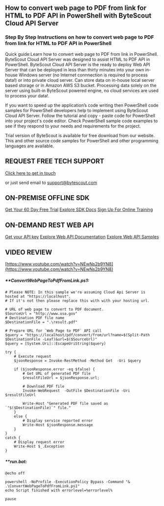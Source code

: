## How to convert web page to PDF from link for HTML to PDF API in PowerShell with ByteScout Cloud API Server

### Step By Step Instructions on how to convert web page to PDF from link for HTML to PDF API in PowerShell

Quick guide:Learn how to convert web page to PDF from link in PowerShell. ByteScout Cloud API Server was designed to assist HTML to PDF API in PowerShell. ByteScout Cloud API Server is the ready to deploy Web API Server that can be deployed in less than thirty minutes into your own in-house Windows server (no Internet connnection is required to process data!) or into private cloud server. Can store data on in-house local server based storage or in Amazon AWS S3 bucket. Processing data solely on the server using built-in ByteScout powered engine, no cloud services are used to process your data!.

If you want to speed up the application’s code writing then PowerShell code samples for PowerShell developers help to implement using ByteScout Cloud API Server. Follow the tutorial and copy - paste code for PowerShell into your project's code editor. Check PowerShell sample code examples to see if they respond to your needs and requirements for the project.

Trial version of ByteScout is available for free download from our website. This and other source code samples for PowerShell and other programming languages are available.

## REQUEST FREE TECH SUPPORT

[Click here to get in touch](https://bytescout.zendesk.com/hc/en-us/requests/new?subject=ByteScout%20Cloud%20API%20Server%20Question)

or just send email to [support@bytescout.com](mailto:support@bytescout.com?subject=ByteScout%20Cloud%20API%20Server%20Question) 

## ON-PREMISE OFFLINE SDK 

[Get Your 60 Day Free Trial](https://bytescout.com/download/web-installer?utm_source=github-readme)
[Explore SDK Docs](https://bytescout.com/documentation/index.html?utm_source=github-readme)
[Sign Up For Online Training](https://academy.bytescout.com/)


## ON-DEMAND REST WEB API

[Get your API key](https://pdf.co/documentation/api?utm_source=github-readme)
[Explore Web API Documentation](https://pdf.co/documentation/api?utm_source=github-readme)
[Explore Web API Samples](https://github.com/bytescout/ByteScout-SDK-SourceCode/tree/master/PDF.co%20Web%20API)

## VIDEO REVIEW

[https://www.youtube.com/watch?v=NEwNs2b9YN8](https://www.youtube.com/watch?v=NEwNs2b9YN8)




<!-- code block begin -->

##### ****ConvertWebPageToPdfFromLink.ps1:**
    
```
# Please NOTE: In this sample we're assuming Cloud Api Server is hosted at "https://localhost". 
# If it's not then please replace this with with your hosting url.

# URL of web page to convert to PDF document.
$SourceUrl = "http://www.usa.gov"
# Destination PDF file name
$DestinationFile = ".\result.pdf"

# Prepare URL for `Web Page to PDF` API call
$query = "https://localhost/pdf/convert/from/url?name=$(Split-Path $DestinationFile -Leaf)&url=$($SourceUrl)"
$query = [System.Uri]::EscapeUriString($query)

try {
    # Execute request
    $jsonResponse = Invoke-RestMethod -Method Get  -Uri $query

    if ($jsonResponse.error -eq $false) {
        # Get URL of generated PDF file
        $resultFileUrl = $jsonResponse.url;
        
        # Download PDF file
        Invoke-WebRequest  -OutFile $DestinationFile -Uri $resultFileUrl

        Write-Host "Generated PDF file saved as `"$($DestinationFile)`" file."
    }
    else {
        # Display service reported error
        Write-Host $jsonResponse.message
    }
}
catch {
    # Display request error
    Write-Host $_.Exception
}

```

<!-- code block end -->    

<!-- code block begin -->

##### ****run.bat:**
    
```
@echo off

powershell -NoProfile -ExecutionPolicy Bypass -Command "& .\ConvertWebPageToPdfFromLink.ps1"
echo Script finished with errorlevel=%errorlevel%

pause
```

<!-- code block end -->
